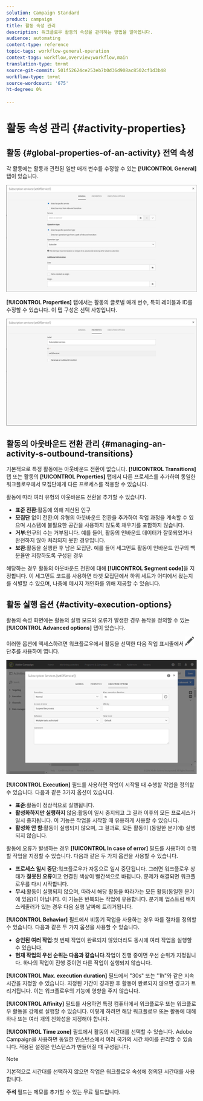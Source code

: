 ```yaml
---
solution: Campaign Standard
product: campaign
title: 활동 속성 관리
description: 워크플로우 활동의 속성을 관리하는 방법을 알아봅니다.
audience: automating
content-type: reference
topic-tags: workflow-general-operation
context-tags: workflow,overview;workflow,main
translation-type: tm+mt
source-git-commit: 501f52624ce253eb7b0d36d908ac8502cf1d3b48
workflow-type: tm+mt
source-wordcount: '675'
ht-degree: 0%

---
```



# 활동 속성 관리 {#activity-properties}

## 활동 {#global-properties-of-an-activity} 전역 속성

각 활동에는 활동과 관련된 일반 매개 변수를 수정할 수 있는 **[!UICONTROL General]** 탭이 있습니다.

![](assets/activity-properties.png)

**[!UICONTROL Properties]** 탭에서는 활동의 글로벌 매개 변수, 특히 레이블과 ID를 수정할 수 있습니다. 이 탭 구성은 선택 사항입니다.

![](assets/activity-properties2.png)

## 활동의 아웃바운드 전환 관리 {#managing-an-activity-s-outbound-transitions}

기본적으로 특정 활동에는 아웃바운드 전환이 없습니다. **[!UICONTROL Transitions]** 탭 또는 활동의 **[!UICONTROL Properties]** 탭에서 다른 프로세스를 추가하여 동일한 워크플로우에서 모집단에게 다른 프로세스를 적용할 수 있습니다.

활동에 따라 여러 유형의 아웃바운드 전환을 추가할 수 있습니다.

* **표준 전환**:활동에 의해 계산된 인구
* **모집단** 없이 전환:이 유형의 아웃바운드 전환을 추가하여 작업 과정을 계속할 수 있으며 시스템에 불필요한 공간을 사용하지 않도록 채우기를 포함하지 않습니다.
* **거부**:인구의 수는 거부됩니다. 예를 들어, 활동의 인바운드 데이터가 잘못되었거나 완전하지 않아 처리되지 못한 경우입니다.
* **보완**:활동을 실행한 후 남은 모집단. 예를 들어 세그먼트 활동이 인바운드 인구의 백분율만 저장하도록 구성된 경우

해당하는 경우 활동의 아웃바운드 전환에 대해 **[!UICONTROL Segment code]**&#x200B;을 지정합니다. 이 세그먼트 코드를 사용하면 타겟 모집단에서 하위 세트가 어디에서 왔는지를 식별할 수 있으며, 나중에 메시지 개인화를 위해 제공할 수 있습니다.

## 활동 실행 옵션 {#activity-execution-options}

활동의 속성 화면에는 활동의 실행 모드와 오류가 발생한 경우 동작을 정의할 수 있는 **[!UICONTROL Advanced options]** 탭이 있습니다.

이러한 옵션에 액세스하려면 워크플로우에서 활동을 선택한 다음 작업 표시줄에서 ![](assets/edit_darkgrey-24px.png) 단추를 사용하여 엽니다.

![](assets/wkf_advanced_parameters.png)

**[!UICONTROL Execution]** 필드를 사용하면 작업이 시작될 때 수행할 작업을 정의할 수 있습니다. 다음과 같은 3가지 옵션이 있습니다.

* **표준**:활동이 정상적으로 실행됩니다.
* **활성화하지만 실행하지** 않음:활동이 일시 중지되고 그 결과 이후의 모든 프로세스가 일시 중지됩니다. 이 기능은 작업을 시작할 때 유용하게 사용할 수 있습니다.
* **활성화 안 함**:활동이 실행되지 않으며, 그 결과로, 모든 활동이 (동일한 분기에) 실행되지 않습니다.

활동에 오류가 발생하는 경우 **[!UICONTROL In case of error]** 필드를 사용하여 수행할 작업을 지정할 수 있습니다. 다음과 같은 두 가지 옵션을 사용할 수 있습니다.

* **프로세스 일시 중단**:워크플로우가 자동으로 일시 중단됩니다. 그러면 워크플로우 상태가 **잘못된 오류**&#x200B;이고 연결된 색상이 빨간색으로 바뀝니다. 문제가 해결되면 워크플로우를 다시 시작합니다.
* **무시**:활동이 실행되지 않으며, 따라서 해당 활동을 따라가는 모든 활동(동일한 분기에 있음)이 아닙니다. 이 기능은 반복되는 작업에 유용합니다. 분기에 업스트림 배치 스케줄러가 있는 경우 다음 실행 날짜에 트리거됩니다.

**[!UICONTROL Behavior]** 필드에서 비동기 작업을 사용하는 경우 따를 절차를 정의할 수 있습니다. 다음과 같은 두 가지 옵션을 사용할 수 있습니다.

* **승인된 여러 작업**:첫 번째 작업이 완료되지 않았더라도 동시에 여러 작업을 실행할 수 있습니다.
* **현재 작업의 우선 순위는 다음과 같습니다**.작업이 진행 중이면 우선 순위가 지정됩니다. 하나의 작업이 진행 중이면 다른 작업이 실행되지 않습니다.

**[!UICONTROL Max. execution duration]** 필드에서 &quot;30s&quot; 또는 &quot;1h&quot;와 같은 지속 시간을 지정할 수 있습니다. 지정된 기간이 경과한 후 활동이 완료되지 않으면 경고가 트리거됩니다. 이는 워크플로우의 기능에 영향을 주지 않습니다.

**[!UICONTROL Affinity]** 필드를 사용하면 특정 컴퓨터에서 워크플로우 또는 워크플로우 활동을 강제로 실행할 수 있습니다. 이렇게 하려면 해당 워크플로우 또는 활동에 대해 하나 또는 여러 개의 친화성을 지정해야 합니다.

**[!UICONTROL Time zone]** 필드에서 활동의 시간대를 선택할 수 있습니다. Adobe Campaign을 사용하면 동일한 인스턴스에서 여러 국가의 시간 차이를 관리할 수 있습니다. 적용된 설정은 인스턴스가 만들어질 때 구성됩니다.

>[!NOTE]
>
>기본적으로 시간대를 선택하지 않으면 작업은 워크플로우 속성에 정의된 시간대를 사용합니다.

**주석** 필드는 메모를 추가할 수 있는 무료 필드입니다.
